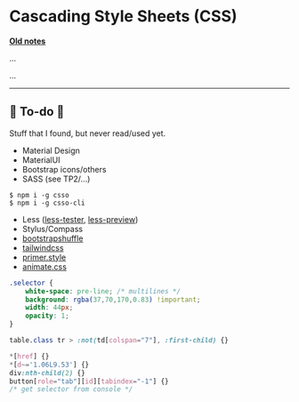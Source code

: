 # Cascading Style Sheets (CSS)

**[Old notes](_old.md)**

<div class="row row-cols-md-2"><div>

...
</div><div>

...
</div></div>

<hr class="sep-both">

## 👻 To-do 👻

Stuff that I found, but never read/used yet.

<div class="row row-cols-md-2"><div>

* Material Design
* MaterialUI
* Bootstrap icons/others
* SASS (see TP2/...)

```
$ npm i -g csso
$ npm i -g csso-cli
```

* Less ([less-tester](https://www.lesstester.com/), [less-preview](http://lesscss.org/less-preview/))
* Stylus/Compass
* [bootstrapshuffle](https://bootstrapshuffle.com/)
* [tailwindcss](https://tailwindcss.com/)
* [primer.style](https://primer.style/css/getting-started)
* [animate.css](https://github.com/animate-css/animate.css)
</div><div>

```css
.selector {
    white-space: pre-line; /* multilines */
    background: rgba(37,70,170,0.83) !important;
    width: 44px;
    opacity: 1;
}

table.class tr > :not(td[colspan="7"], :first-child) {}

*[href] {}
*[d~='1.06L9.53'] {}
div:nth-child(2) {}
button[role="tab"][id][tabindex="-1"] {}
/* get selector from console */
```
</div></div>